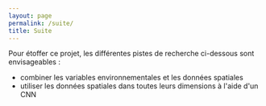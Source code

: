 ```yaml
---
layout: page
permalink: /suite/
title: Suite
---
```


Pour étoffer ce projet, les différentes pistes de recherche ci-dessous sont envisageables :

* combiner les variables environnementales et les données spatiales
* utiliser les données spatiales dans toutes leurs dimensions à l'aide d'un CNN
